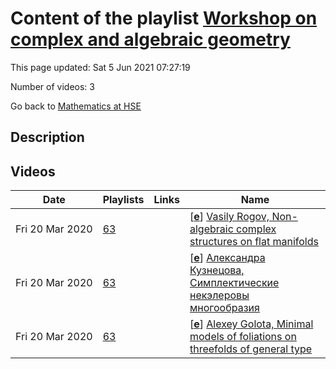 # Content of the playlist [Workshop   on complex and algebraic geometry](https://youtube.com/playlist?list=PLq3E5oubNNoDL-jN9f2mvKtW_ViyQvBxq)

This page updated: Sat 5 Jun 2021 07:27:19

Number of videos: 3

Go back to [Mathematics at HSE](./README.md)

## Description



## Videos

|Date|Playlists|Links|Name|
|---|---|---|---|
| Fri&nbsp;20&nbsp;Mar&nbsp;2020 | [63](./playlists/63.md "Workshop   on complex and algebraic geometry") |  | [[**e**](https://studio.youtube.com/video/ikMMbnrWbt0/edit)] [Vasily Rogov, Non-algebraic complex structures on flat manifolds](https://youtube.com/watch?v=ikMMbnrWbt0&list=PLq3E5oubNNoDL-jN9f2mvKtW_ViyQvBxq "It is classical that some compact complex manifolds of Kahler type cannot be obtained as analytifications of smooth complex projective varieties. However, existence of such manifolds in a given deformation classic impose many interesting restrictions on the geometry of this class. In my talk I'm going to consider the case of manifolds admitting a flat metric. Using methods parallel to those from hyperkahler geometry, I will prove necessary and sufficient conditions for such manifolds to admit a non-algebraic deformation. I will also over some examples and speculate about further generalizations.") |
| Fri&nbsp;20&nbsp;Mar&nbsp;2020 | [63](./playlists/63.md "Workshop   on complex and algebraic geometry") |  | [[**e**](https://studio.youtube.com/video/T6zojQO3gyk/edit)] [Александра Кузнецова, Симплектические некэлеровы многообразия](https://youtube.com/watch?v=T6zojQO3gyk&list=PLq3E5oubNNoDL-jN9f2mvKtW_ViyQvBxq "Я опишу единственный известный пример симплектического некэлерова многообразия. Впервые этот пример был описан в статье Д. Гуана, и затем Ф. Богомолов предложил альтернативную конструкцию, которой я и буду следовать. Затем я расскажу о некоторых свойствах этого многообразия и его автоморфизмов") |
| Fri&nbsp;20&nbsp;Mar&nbsp;2020 | [63](./playlists/63.md "Workshop   on complex and algebraic geometry") |  | [[**e**](https://studio.youtube.com/video/gLOXSzGI3j4/edit)] [Alexey Golota,  Minimal models of foliations on threefolds of general type](https://youtube.com/watch?v=gLOXSzGI3j4&list=PLq3E5oubNNoDL-jN9f2mvKtW_ViyQvBxq "In my talk I will discuss the interplay between birational geometry of a (three-dimensional) projective variety and properties of (co dimension one) foliations the variety can carry. In particular, I will formulate some results towards classification of “special” (i.e. non-general-type, in a certain sense) foliations on threefolds of general type. In addition, I will discuss some applications of these results to Kobayashi hyperbolicity") |
